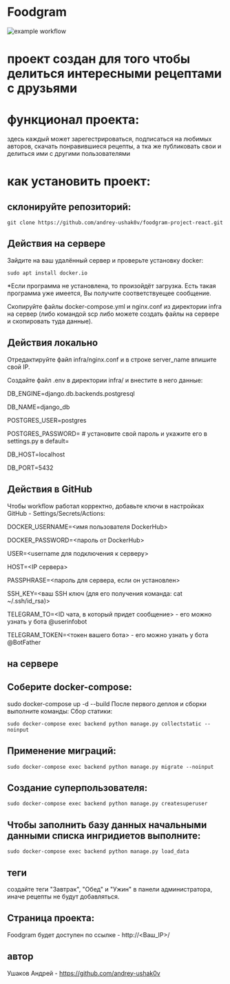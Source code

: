 # Foodgram
![example workflow](https://github.com/andrey-ushak0v/foodgram-project-react/actions/workflows/main.yml/badge.svg)
# проект создан для того чтобы делиться интересными рецептами с друзьями

# функционал проекта:
здесь каждый может зарегестрироваться, подписаться на любимых авторов, скачать понравившиеся рецепты, а тка же публиковать свои и делиться ими с другими пользователями

# как установить проект:

## склонируйте репозиторий:

```git clone https://github.com/andrey-ushak0v/foodgram-project-react.git```

## Действия на сервере

Зайдите на ваш удалённый сервер и проверьте установку docker:

```sudo apt install docker.io```

*Если программа не установлена, то произойдёт загрузка. Есть такая программа уже имеется, Вы получите соответствуещее сообщение.

Скопируйте файлы docker-compose.yml и nginx.conf из директории infra на сервер (либо командой scp либо можете создать файлы на сервере и скопировать туда данные).

## Действия локально

Отредактируйте файл infra/nginx.conf и в строке server_name впишите свой IP.

Создайте файл .env в директории infra/ и внестите в него данные:

DB_ENGINE=django.db.backends.postgresql

DB_NAME=django_db

POSTGRES_USER=postgres

POSTGRES_PASSWORD= # установите свой пароль и укажите его в settings.py в default=

DB_HOST=localhost

DB_PORT=5432

## Действия в GitHub


Чтобы workflow работал корректно, добавьте ключи в настройках GitHub - Settings/Secrets/Actions:

DOCKER_USERNAME=<имя пользователя DockerHub>

DOCKER_PASSWORD=<пароль от DockerHub>

USER=<username для подключения к серверу>

HOST=<IP сервера>

PASSPHRASE=<пароль для сервера, если он установлен>

SSH_KEY=<ваш SSH ключ (для его получения команда: cat ~/.ssh/id_rsa)>

TELEGRAM_TO=<ID чата, в который придет сообщение> - его можно узнать у бота @userinfobot

TELEGRAM_TOKEN=<токен вашего бота> - его можно узнать у бота @BotFather

## на сервере

## Соберите docker-compose:
sudo docker-compose up -d --build
После первого деплоя и сборки выполните команды:
Сбор статики:

```sudo docker-compose exec backend python manage.py collectstatic --noinput```

## Применение миграций:

```sudo docker-compose exec backend python manage.py migrate --noinput```

## Создание суперпользователя:

```sudo docker-compose exec backend python manage.py createsuperuser```

## Чтобы заполнить базу данных начальными данными списка ингридиетов выполните:

```sudo docker-compose exec backend python manage.py load_data```

## теги

создайте теги "Завтрак", "Обед" и "Ужин" в панели администратора, иначе рецепты не будут добавляться.

## Страница проекта:

Foodgram будет доступен по ссылке - http://<Ваш_IP>/

## автор
Ушаков Андрей - https://github.com/andrey-ushak0v


